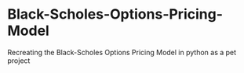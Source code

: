 # Black-Scholes-Options-Pricing-Model
Recreating the Black-Scholes Options Pricing Model in python as a pet project
